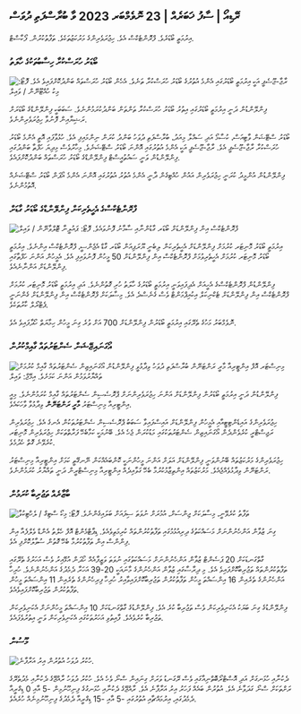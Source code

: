 ## ރޭޑިއޯ \| ސާފު ޚަބަރެއް \| 23 ނޮވެމްބަރ 2023 ވާ ބުރާސްފަތި ދުވަސް

އިރުމަތީ ބޯޑަރެވެ. ފްރޮންޓެކްސް އެވެ. ހިޖުރަވެރިންގެ މަރުކަޒުތަކެވެ. ތަފާތުކުރުން. ފޯކާސްޓް.

### ބޯޑަރު ހުރަސްކުރާ ހިސާބުތަކުގެ ހާލަތު

![ރާޖާ-ޖޫސެޕީ އަކީ އިރުމަތީ ބޯޑަރުގައި އެންމެ އުތުރުގެ ބޯޑަރު ހުރަސްކުރާ ތަނެވެ. އެހެން ބޯޑަރު ހުރަސްތައް ބަންދުކޮށްފައިވެ އެވެ. ފޮޓޯ: މިކު ހުއްޓޫނޭން / ވައިލް](https://images.cdn.yle.fi/image/upload/c_crop,h_3216,w_5712,x_0,y_421/ar_1.7777777777777777,c_fill,g_faces,h_675,w_1200/dpr_1.0/q_auto:eco/f_auto/fl_lossy/v1700751077/39-1205645655f665a86285)

ފިންލޭންޑުން ދަނީ އިރުމަތީ ބޯޑަރުގައި އިތުރު ބޯޑަރު ހުރަސްކުރާ ތަންތަން ބަންދުކުރަމުންނެވެ. ސަބަބަކީ ފިންލޭންޑްގެ ބޯޑަރަށް ރަޝިޔާއިން ފޮނުވާ ހިޖުރަވެރިންނެވެ.

ބޯޑަރު ސްޓޭޝަން ވާޓިއަސް، ކުސާމޯ އަދި ސައްލާ މިއަދު، ބުރާސްފަތި ދުވަހު ބަންދު ކުރަން ނިންމައިފި އެވެ. ހުޅުވާފައި އޮތީ އެންމެ ބޯޑަރު ހުރަސްކުރާ ރާޖާ-ޖޫސެޕީ އެވެ. ރާޖާ-ޖޫސެޕީ އަކީ އެންމެ އުތުރުގައި އޮންނަ ބޯޑަރު ސްޓޭޝަނެވެ. މިހާރުވެސް މިދިޔަ ހަފްތާ ބަންދުގައި ފިންލޭންޑުން ވަނީ ސައުތުއީސްޓް ފިންލޭންޑްގެ ބޯޑަރު ހުރަސްތައް ބަންދުކޮށްފައެވެ.

ފިންލޭންޑުން އުންމީދު ކުރަނީ ހިޖުރަވެރިން އައުން ހުއްޓިގެން ދާނީ އެންމެ އުތުރު އުތުރުގައި އޮންނަ އެންމެ އޯޕަން ބޯޑަރު ސްޓޭޝަނެއް އޮތުމުންނެވެ.

### ފްރޮންޓެކްސްގެ އެހީތެރިކަން ފިންލޭންޑްގެ ބޯޑަރު ގާޑަށް

![ފްރޮންޓެކްސް އިން ފިންލޭންޑަށް ބޯޑަރ ގާޑުންނާއި ސާމާނު ފޮނުވައެވެ. ފޮޓޯ: ޕައުލީނާ ޓޮލްވާނޭން / ވައިލް](https://images.cdn.yle.fi/image/upload/c_crop,h_1080,w_1919,x_0,y_0/ar_1.7777777777777777,c_fill,g_faces,h_675,w_1200/dpr_1.0/q_auto:eco/f_auto/fl_lossy/v1663055873/39-100697563203716d9ecd)

އިރުމަތީ ބޯޑަރު މޮނިޓަރ ކުރުމަށް ފިންލޭންޑަށް އެހީތެރިކަން ލިބެނީ ޔޫރަޕިއަން ބޯޑަރ ގާޑް އެޖެންސީ، ފްރޮންޓެކްސް އިންނެވެ. އިރުމަތީ ބޯޑަރު މޮނިޓަރ ކުރުމަށް އެހީތެރިވުމަށް ފްރޮންޓެކްސް އިން ފިންލޭންޑަށް 50 މީހުން ފޮނުވައިފި އެވެ. އެމީހުން އަންނަ ހަފްތާގައި ފިންލޭންޑަށް އަންނާނެއެވެ.

ފިންލޭންޑުން ފްރޮންޓެކްސްގެ އެހީއަށް އެދިފައިވަނީ އިރުމަތީ ބޯޑަރުގެ ހާލަތު ހުރި ގޮތުންނެވެ. އަދި އިރުމަތީ ބޯޑަރު މޮނިޓަރ ކުރުމަށް ފްރޮންޓެކްސް އިން ފިންލޭންޑަށް ޓެކްނިކަލް އިކުއިޕްމަންޓް ވެސް ގެނެސްދެ އެވެ. މިސާލަކަށް ފްރޮންޓެކްސް އިން ފިންލޭންޑަށް ގެންނަނީ ޕެޓްރޯލް ކާރުތަކެވެ.

ނޮވެމްބަރު މަހުގެ ތެރޭގައި އިރުމަތީ ބޯޑަރުން ފިންލޭންޑަށް 700 އަށް ވުރެ ގިނަ މީހުން ހިމާޔަތް ހޯދާފައިވެ އެވެ.

### އޯގަނައިޒޭޝަން ސެންޓަރުތައް ގާއިމްކުރުން

![މިނިސްޓަރ އޮފް އިންޓީރިއާ މާރީ ރަންޓަނޭން ބުރާސްފަތި ދުވަހު ވިދާޅުވީ ފިންލޭންޑުން އޯގަނައިޒިން ސެންޓަރުތައް ގާއިމް ކުރުމަށް ތައްޔާރުވަމުން އަންނަ ކަމަށެވެ. އިމޭޖް: ވައިލް](https://images.cdn.yle.fi/image/upload/c_crop,h_1080,w_1919,x_0,y_0/ar_1.77777777777777777,c_fill,g_faces,h_675,w_1200/dpr_1.0/q_auto:eco/f_auto/fl_lossy/v1700721586/39-1205201655eed1e81849)

ފިންލޭންޑުން ދަނީ އިރުމަތީ ބޯޑަރުން ފިންލޭންޑަށް އަންނަ ހިޖުރަވެރިންނަށް ޕްރޮސެސިން ސެންޓަރުތައް ގާއިމް ކުރަމުންނެވެ. މިއީ އިންޓީރިއާ މިނިސްޓަރު **މާރީ ރަންޓަނޭން** ވިދާޅުވާ ވާހަކައެވެ.

ހިޖުރަވެރިންގެ އައިޑެންޓިޓީއާއި އެމީހުން ފިންލޭންޑަށް އައިސްފައިވާ ސަބަބު ޕްރޮސެސިން ސެންޓަރުތަކުން އެނގެ އެވެ. ހިޖުރަވެރިން ރަޖިސްޓްރީ ކުރެވެންދެން އޯގަނައިޒިން ސެންޓަރުތަކުގައި މަޑުކުރަން ޖެހެ އެވެ. ބޭނުމަކީ ކަމާބެހޭ ފަރާތްތަކަށް ހިޖުރަވެރިން މޮނިޓަރ ކުރެވޭނެ ގޮތް ހެދުމެވެ.

ހިޖުރަވެރިންގެ މަރުކަޒުތައް ބޭނުންވަނީ ފިންލޭންޑަށް އަލަށް އަންނަ މީހުންނަކީ ކޮންބައެއްކަން ނޭނގޭތީ ކަމަށް އިންޓީރިއާ މިނިސްޓަރު ރަންޓަނޭން ވިދާޅުވެއްޖެއެވެ. މަރުކަޒުތައް އިންތިޒާމުކުރުމާ ބެހޭ ގަވާއިދެއް އިންޓީރިއާ މިނިސްޓްރީން ދަނީ ތައްޔާރު ކުރަމުންނެވެ.

### ބާޒާރެއް ތަޖުރިބާ ކުރަމުން

![ތަފާތު ކުރެވޭނީ، މިސާލަކަށް ޖިންސަށް، އުމުރަށް ނުވަތަ ސިފައަށް ބަލައިގެންނެވެ. ފޮޓޯ: މިކޯ ސްޓިގް / ލެހްޓިކުވާ](https://images.cdn.yle.fi/image/upload/c_crop,h_2394,w_4256,x_0,y_110/ar_1.77777777777777777,c_fill,g_faces,h_675,w_1200/dpr_1.0/q_auto:eco/f_auto/fl_lossy/v1700718446/39-1205193655ee719688c7)

ގިނަ ޒުވާން އަންހެނުންނަށް މަސައްކަތުގެ ދިރިއުޅުމުގައި ތަފާތުކުރުންތައް ކުރިމަތިވެއެވެ. ޑިޕާޓްމެންޓް އޮފް ހެލްތު އެންޑް ވެލްފެއާ އިން ފިންންސް އިން ތަފާތުކުރުމާ ބެހޭ ގޮތުން ސުވާލުކޮށްފި އެވެ.

ގާތްގަނޑަކަށް 20 ޕަސެންޓް ޒުވާން އަންހެނުންނަށް މަސައްކަތުގައި ނުވަތަ ވަޒީފާއެއް ހޯދަން އުޅޭއިރު ވެސް އަހަރުގެ ތެރޭގައި ތަފާތުކުރުންތައް ތަޖުރިބާކޮށްފައިވެ އެވެ. މި ދިރާސާގައި ޒުވާން އަންހެނުންގެ މާނައަކީ 20-39 އަހަރާ ދެމެދުގެ އަންހެނުންނެވެ. ހުރިހާ އަންހެނުންގެ ތެރެއިން 16 އިންސައްތަ މީހުން ތަފާތުކުރުން ތަޖުރިބާކޮށްފައިވާއިރު ހުރިހާ ފިރިހެނުންގެ ތެރެއިން 11 އިންސައްތަ މީހުން ތަފާތުކުރުން ތަޖުރިބާކޮށްފައިވެއެވެ.

ފިންލޭންޑުގެ ގިނަ ބަޔަކު އެކަނިވެރިކަން ވެސް ތަޖުރިބާ ކުރެ އެވެ. ފިންލޭންޑުގެ ގާތްގަނޑަކަށް 10 އިންސައްތަ މީހުންނަށް އެކަނިވެރިކަން ތަޖުރިބާ ކުރެވެއެވެ. ފާއިތުވި އަހަރުތަކުގައި އެކަނިވެރިކަން ވަނީ އިތުރުވެފައެވެ.

### މޫސުން

![ހުކުރު ދުވަހު އުތުރުން އިރު އަރާފާނެ.](https://images.cdn.yle.fi/image/upload/c_crop,h_1080,w_1919,x_0,y_0/ar_1.77777777777777777,c_fill,g_faces,h_675,w_1200/dpr_1.0/q_auto:eco/f_auto/fl_lossy/v1700752778/39-1205671655f6d69ed984)

ދެކުނާއި ހުޅަނގަށް އަދި އޮސްޓްރޯބޮތްނިއާގައި ވެސް ރޭގަނޑު ވަރަށް ގިނައިން ސްނޯ ވެހެ އެވެ. ހުކުރު ދުވަހު ރާއްޖޭގެ ދެކުނާއި މެދުތެރޭގެ ރަށްތަކަށް ސްނޯ ގަދަވާނެ އެވެ. އުތުރުން ބައެއް ފަހަރު އިރު އަރާފާނެ އެވެ. ރާއްޖޭގެ ދެކުނާއި ހުޅަނގުގެ ފިނިހޫނުމިން -5 އާއި 0 ޑިގްރީއާ ދެމެދުގައި، އިރުމައްޗާއި އުތުރުގައި -5 އާއި -15 ޑިގްރީއާ ދެމެދުގެ ފިނިހޫނުމިނެއް ހުރެއެވެ.